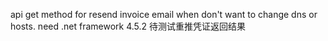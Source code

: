 api get method for resend invoice email when don't want to change dns or hosts.
need .net framework 4.5.2
待测试重推凭证返回结果